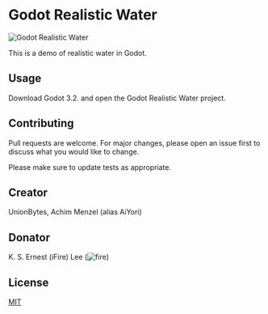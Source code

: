 # Godot Realistic Water 

![Godot Realistic Water](https://github.com/fire/godot-realistic-water/blob/master/Realistic%20Water%20Shader.jpg)

This is a demo of realistic water in Godot.

## Usage

Download Godot 3.2. and open the Godot Realistic Water project.

## Contributing
Pull requests are welcome. For major changes, please open an issue first to discuss what you would like to change.

Please make sure to update tests as appropriate.

## Creator
UnionBytes, Achim Menzel (alias AiYori)

## Donator
K. S. Ernest (iFire) Lee (![fire](https://github.com/fire))

## License
[MIT](https://choosealicense.com/licenses/mit/)
